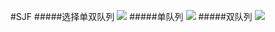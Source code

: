 #SJF
#####选择单双队列
![](https://i.imgur.com/kIqecxA.png)
#####单队列
![](https://i.imgur.com/Kzvs9lW.png)
#####双队列
![](https://i.imgur.com/iDhFw5R.png)